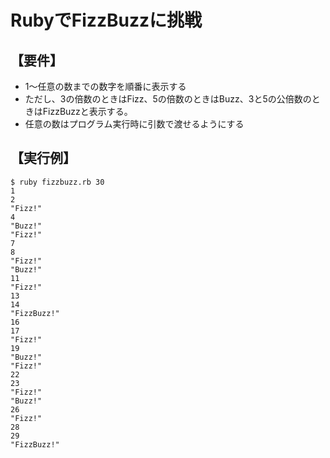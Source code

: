 # RubyでFizzBuzzに挑戦


## 【要件】
- 1～任意の数までの数字を順番に表示する
- ただし、3の倍数のときはFizz、5の倍数のときはBuzz、3と5の公倍数のときはFizzBuzzと表示する。
- 任意の数はプログラム実行時に引数で渡せるようにする

## 【実行例】

```
$ ruby fizzbuzz.rb 30
1
2
"Fizz!"
4
"Buzz!"
"Fizz!"
7
8
"Fizz!"
"Buzz!"
11
"Fizz!"
13
14
"FizzBuzz!"
16
17
"Fizz!"
19
"Buzz!"
"Fizz!"
22
23
"Fizz!"
"Buzz!"
26
"Fizz!"
28
29
"FizzBuzz!"
```
